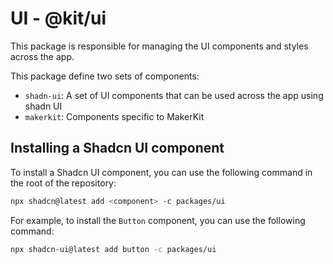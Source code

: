# UI - @kit/ui

This package is responsible for managing the UI components and styles across the app.

This package define two sets of components:

- `shadn-ui`: A set of UI components that can be used across the app using shadn UI
- `makerkit`: Components specific to MakerKit

## Installing a Shadcn UI component

To install a Shadcn UI component, you can use the following command in the root of the repository:

```bash
npx shadcn@latest add <component> -c packages/ui
```

For example, to install the `Button` component, you can use the following command:

```bash
npx shadcn-ui@latest add button -c packages/ui
```